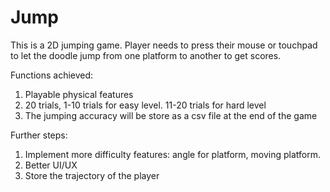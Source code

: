 # Jump
This is a 2D jumping game. Player needs to press their mouse or touchpad to let the doodle jump from one platform to another to get scores.

Functions achieved:
1. Playable physical features
2. 20 trials, 1-10 trials for easy level. 11-20 trials for hard level
3. The jumping accuracy will be store as a csv file at the end of the game

Further steps:
1. Implement more difficulty features: angle for platform, moving platform. 
2. Better UI/UX
3. Store the trajectory of the player
